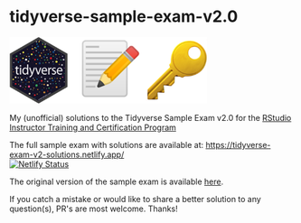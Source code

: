 # tidyverse-sample-exam-v2.0

<img src="/img/tidyverse_key.png" width=350>

My (unofficial) solutions to the Tidyverse Sample Exam v2.0 for the [RStudio Instructor Training and Certification Program](https://education.rstudio.com/trainers/)

The full sample exam with solutions are available at:
https://tidyverse-exam-v2-solutions.netlify.app/ <br>
[![Netlify Status](https://api.netlify.com/api/v1/badges/458e5992-77c0-4fad-9a96-1eb0f4591a1e/deploy-status)](https://app.netlify.com/sites/tidyverse-exam-v2-solutions/deploys)

The original version of the sample exam is available [here](https://education.rstudio.com/blog/2020/08/more-example-exams/#tidyverse-exam). 

If you catch a mistake or would like to share a better solution to any question(s), PR's are most welcome. Thanks! 
